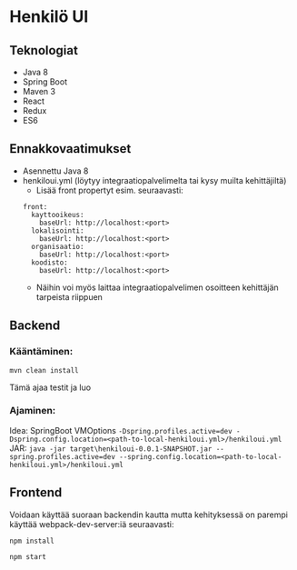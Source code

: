 # Henkilö UI

## Teknologiat
* Java 8
* Spring Boot
* Maven 3
* React
* Redux
* ES6

## Ennakkovaatimukset
* Asennettu Java 8
* henkiloui.yml (löytyy integraatiopalvelimelta tai kysy muilta kehittäjiltä)
  * Lisää front propertyt esim. seuraavasti:
  ```
  front:
    kayttooikeus:
      baseUrl: http://localhost:<port>
    lokalisointi:
      baseUrl: http://localhost:<port>
    organisaatio:
      baseUrl: http://localhost:<port>
    koodisto:
      baseUrl: http://localhost:<port>
  ```
  * Näihin voi myös laittaa integraatiopalvelimen osoitteen kehittäjän tarpeista riippuen

## Backend

### Kääntäminen:
`mvn clean install`

Tämä ajaa testit ja luo 

### Ajaminen:
Idea: SpringBoot VMOptions `-Dspring.profiles.active=dev -Dspring.config.location=<path-to-local-henkiloui.yml>/henkiloui.yml` 
JAR:  `java -jar target\henkiloui-0.0.1-SNAPSHOT.jar --spring.profiles.active=dev --spring.config.location=<path-to-local-henkiloui.yml>/henkiloui.yml`

## Frontend
Voidaan käyttää suoraan backendin kautta mutta kehityksessä on parempi käyttää webpack-dev-server:iä seuraavasti:

`npm install`

`npm start`
